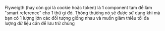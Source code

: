 Flyweigth (hay còn gọi là cookie hoặc token) là 1 component tạm để làm "smart reference" cho 1 thứ gì đó. Thông thường nó sẽ được sử dụng  khi mà bạn có 1 lượng lớn các đối tượng giống nhau và muốn giảm thiểu tối đa lượng dữ liệu cần để lưu trữ chúng

